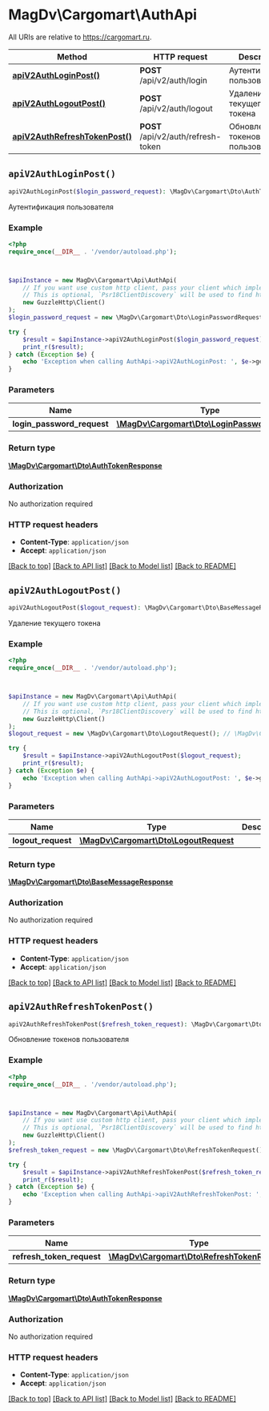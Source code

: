 # MagDv\Cargomart\AuthApi

All URIs are relative to https://cargomart.ru.

Method | HTTP request | Description
------------- | ------------- | -------------
[**apiV2AuthLoginPost()**](AuthApi.md#apiV2AuthLoginPost) | **POST** /api/v2/auth/login | Аутентификация пользователя
[**apiV2AuthLogoutPost()**](AuthApi.md#apiV2AuthLogoutPost) | **POST** /api/v2/auth/logout | Удаление текущего токена
[**apiV2AuthRefreshTokenPost()**](AuthApi.md#apiV2AuthRefreshTokenPost) | **POST** /api/v2/auth/refresh-token | Обновление токенов пользователя


## `apiV2AuthLoginPost()`

```php
apiV2AuthLoginPost($login_password_request): \MagDv\Cargomart\Dto\AuthTokenResponse
```

Аутентификация пользователя

### Example

```php
<?php
require_once(__DIR__ . '/vendor/autoload.php');



$apiInstance = new MagDv\Cargomart\Api\AuthApi(
    // If you want use custom http client, pass your client which implements `Psr\Http\Client\ClientInterface`.
    // This is optional, `Psr18ClientDiscovery` will be used to find http client. For instance `GuzzleHttp\Client` implements that interface
    new GuzzleHttp\Client()
);
$login_password_request = new \MagDv\Cargomart\Dto\LoginPasswordRequest(); // \MagDv\Cargomart\Dto\LoginPasswordRequest

try {
    $result = $apiInstance->apiV2AuthLoginPost($login_password_request);
    print_r($result);
} catch (Exception $e) {
    echo 'Exception when calling AuthApi->apiV2AuthLoginPost: ', $e->getMessage(), PHP_EOL;
}
```

### Parameters

Name | Type | Description  | Notes
------------- | ------------- | ------------- | -------------
 **login_password_request** | [**\MagDv\Cargomart\Dto\LoginPasswordRequest**](../Model/LoginPasswordRequest.md)|  | [optional]

### Return type

[**\MagDv\Cargomart\Dto\AuthTokenResponse**](../Model/AuthTokenResponse.md)

### Authorization

No authorization required

### HTTP request headers

- **Content-Type**: `application/json`
- **Accept**: `application/json`

[[Back to top]](#) [[Back to API list]](../../README.md#endpoints)
[[Back to Model list]](../../README.md#models)
[[Back to README]](../../README.md)

## `apiV2AuthLogoutPost()`

```php
apiV2AuthLogoutPost($logout_request): \MagDv\Cargomart\Dto\BaseMessageResponse
```

Удаление текущего токена

### Example

```php
<?php
require_once(__DIR__ . '/vendor/autoload.php');



$apiInstance = new MagDv\Cargomart\Api\AuthApi(
    // If you want use custom http client, pass your client which implements `Psr\Http\Client\ClientInterface`.
    // This is optional, `Psr18ClientDiscovery` will be used to find http client. For instance `GuzzleHttp\Client` implements that interface
    new GuzzleHttp\Client()
);
$logout_request = new \MagDv\Cargomart\Dto\LogoutRequest(); // \MagDv\Cargomart\Dto\LogoutRequest

try {
    $result = $apiInstance->apiV2AuthLogoutPost($logout_request);
    print_r($result);
} catch (Exception $e) {
    echo 'Exception when calling AuthApi->apiV2AuthLogoutPost: ', $e->getMessage(), PHP_EOL;
}
```

### Parameters

Name | Type | Description  | Notes
------------- | ------------- | ------------- | -------------
 **logout_request** | [**\MagDv\Cargomart\Dto\LogoutRequest**](../Model/LogoutRequest.md)|  | [optional]

### Return type

[**\MagDv\Cargomart\Dto\BaseMessageResponse**](../Model/BaseMessageResponse.md)

### Authorization

No authorization required

### HTTP request headers

- **Content-Type**: `application/json`
- **Accept**: `application/json`

[[Back to top]](#) [[Back to API list]](../../README.md#endpoints)
[[Back to Model list]](../../README.md#models)
[[Back to README]](../../README.md)

## `apiV2AuthRefreshTokenPost()`

```php
apiV2AuthRefreshTokenPost($refresh_token_request): \MagDv\Cargomart\Dto\AuthTokenResponse
```

Обновление токенов пользователя

### Example

```php
<?php
require_once(__DIR__ . '/vendor/autoload.php');



$apiInstance = new MagDv\Cargomart\Api\AuthApi(
    // If you want use custom http client, pass your client which implements `Psr\Http\Client\ClientInterface`.
    // This is optional, `Psr18ClientDiscovery` will be used to find http client. For instance `GuzzleHttp\Client` implements that interface
    new GuzzleHttp\Client()
);
$refresh_token_request = new \MagDv\Cargomart\Dto\RefreshTokenRequest(); // \MagDv\Cargomart\Dto\RefreshTokenRequest

try {
    $result = $apiInstance->apiV2AuthRefreshTokenPost($refresh_token_request);
    print_r($result);
} catch (Exception $e) {
    echo 'Exception when calling AuthApi->apiV2AuthRefreshTokenPost: ', $e->getMessage(), PHP_EOL;
}
```

### Parameters

Name | Type | Description  | Notes
------------- | ------------- | ------------- | -------------
 **refresh_token_request** | [**\MagDv\Cargomart\Dto\RefreshTokenRequest**](../Model/RefreshTokenRequest.md)|  | [optional]

### Return type

[**\MagDv\Cargomart\Dto\AuthTokenResponse**](../Model/AuthTokenResponse.md)

### Authorization

No authorization required

### HTTP request headers

- **Content-Type**: `application/json`
- **Accept**: `application/json`

[[Back to top]](#) [[Back to API list]](../../README.md#endpoints)
[[Back to Model list]](../../README.md#models)
[[Back to README]](../../README.md)
